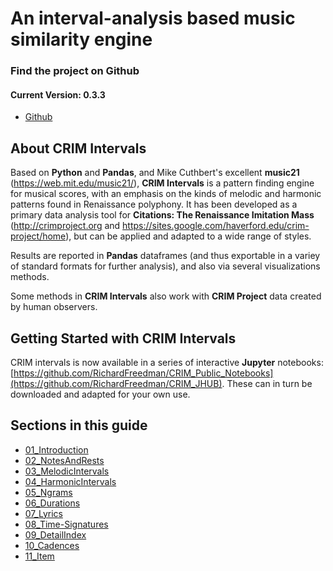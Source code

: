 # An interval-analysis based music similarity engine


### Find the project on Github 
#### Current Version: 0.3.3
- [Github](https://github.com/HCDigitalScholarship/intervals)


## About CRIM Intervals

Based on **Python** and **Pandas**, and Mike Cuthbert's excellent **music21** (https://web.mit.edu/music21/), **CRIM Intervals** is a pattern finding engine for musical scores, with an emphasis on the kinds of melodic and harmonic patterns found in Renaissance polyphony. It has been developed as a primary data analysis tool for **Citations:  The Renaissance Imitation Mass** (http://crimproject.org and https://sites.google.com/haverford.edu/crim-project/home), but can be applied and adapted to a wide range of styles.

Results are reported in **Pandas** dataframes (and thus exportable in a variey of standard formats for further analysis), and also via several visualizations methods.

Some methods in **CRIM Intervals** also work with **CRIM Project** data created by human observers.

## Getting Started with CRIM Intervals

CRIM intervals is now available in a series of interactive **Jupyter** notebooks:  [https://github.com/RichardFreedman/CRIM_Public_Notebooks](https://github.com/RichardFreedman/CRIM_JHUB).  These can in turn be downloaded and adapted for your own use.

## Sections in this guide

  * [01_Introduction](sections/01_Introduction.md)
  * [02_NotesAndRests](sections/02_NotesAndRests.md)
  * [03_MelodicIntervals](sections/03_MelodicIntervals.md)
  * [04_HarmonicIntervals](sections/04_HarmonicIntervals.md)
  * [05_Ngrams](sections/05_Ngrams.md)
  * [06_Durations](sections/06_Durations.md)
  * [07_Lyrics](sections/07_Lyrics.md)
  * [08_Time-Signatures](sections/08_TimeSignatures.md)
  * [09_DetailIndex](sections/09_DetailIndex.md)
  * [10_Cadences](sections/10_Cadences.md)
  * [11_Item](link.to.item)
